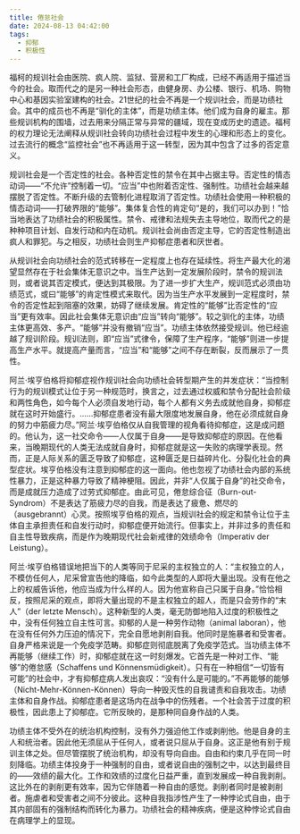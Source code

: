 ```yaml
---
title: 倦怠社会
date: 2024-08-13 04:42:00
tags:
  - 抑郁
  - 积极性
---
```


福柯的规训社会由医院、疯人院、监狱、营房和工厂构成，已经不再适用于描述当今的社会。取而代之的是另一种社会形态，由健身房、办公楼、银行、机场、购物中心和基因实验室建构的社会。21世纪的社会不再是一个规训社会，而是功绩社会。其中的成员也不再是“驯化的主体”，而是功绩主体。他们成为自身的雇主。那些规训机构的围墙，过去用来分隔正常与异常的疆域，现在变成历史的遗迹。福柯的权力理论无法阐释从规训社会转向功绩社会过程中发生的心理和形态上的变化。过去流行的概念“监控社会”也不再适用于这一转型，因为其中包含了过多的否定意义。

规训社会是一个否定性的社会。各种否定性的禁令在其中占据主导。否定性的情态动词——“不允许”控制着一切。“应当”中也附着否定性、强制性。功绩社会越来越摆脱了否定性。不断升级的去管制化进程取消了否定性。功绩社会使用一种积极的情态动词——打破界限的“能够”。集体复合性的肯定句“是的，我们可以办到！”恰当地表达了功绩社会的积极属性。禁令、戒律和法规失去主导地位，取而代之的是种种项目计划、自发行动和内在动机。规训社会尚由否定主导，它的否定性制造出疯人和罪犯。与之相反，功绩社会则生产抑郁症患者和厌世者。

从规训社会向功绩社会的范式转移在一定程度上也存在延续性。将生产最大化的渴望显然存在于社会集体无意识之中。当生产达到一定发展阶段时，禁令的规训法则，或者说其否定模式，便达到其极限。为了进一步扩大生产，规训范式必须由功绩范式，或曰“能够”的肯定性模式来取代。因为当生产水平发展到一定程度时，禁令的否定性起到阻塞的效果，妨碍了继续发展。肯定性的“能够”比否定性的“应当”更有效率。因此社会集体无意识由“应当”转向“能够”。较之驯化的主体，功绩主体更高效、多产。“能够”并没有撤销“应当”。功绩主体依然接受规训。他已经逾越了规训阶段。规训法则，即“应当”式律令，保障了生产程序，“能够”则进一步提高生产水平。就提高产量而言，“应当”和“能够”之间不存在断裂，反而展示了一贯性。

阿兰·埃亨伯格将抑郁症视作规训社会向功绩社会转型期产生的并发症状：“当控制行为的规训模式让位于另一种规范时，换言之，过去通过权威和禁令分配社会阶级和两性角色，如今每个人必须自发地行动，每个人都有义务去成就他自身，抑郁症就在这时开始盛行。……抑郁症患者没有最大限度地发展自身，他在必须成就自身的努力中筋疲力尽。”阿兰·埃亨伯格仅从自我管理的视角看待抑郁症，这是成问题的。他认为，这一社交命令——人仅属于自身——是导致抑郁症的原因。在他看来，当晚期现代的人类无法成就自身时，抑郁症就是这一失败的病理学表现。然而，正是人际关系的匮乏导致了抑郁症，这种匮乏是日益碎片化、分裂化社会的典型症状。埃亨伯格没有注意到抑郁症的这一面向。他也忽视了功绩社会内部的系统性暴力，正是这种暴力导致了精神梗阻。因此，并非“人仅属于自身”的社交命令，而是成就压力造成了过劳式抑郁症。由此可见，倦怠综合征（Burn-out-Syndrom）不是表达了筋疲力尽的自我，而是表达了疲惫、燃尽的（ausgebrannt）心灵。按照埃亨伯格的观点，当规训社会的规定和禁令让位于主体自主承担责任和自发行动时，抑郁症便开始流行。但事实上，并非过多的责任和自主性导致疾病，而是作为晚期现代社会新戒律的效绩命令（Imperativ der Leistung）。

阿兰·埃亨伯格错误地把当下的人类等同于尼采的主权独立的人：“主权独立的人，不模仿任何人，尼采曾宣告他的降临，如今此类型的人即将大量出现。没有在他之上的权威告诉他，他应当成为什么样的人。因为他宣称自己只属于自身。”恰恰相反，按照尼采的观点，即将大量出现的不是主权独立的超人，而是只会劳作的“末人”（der letzte Mensch）。这种新型的人类，毫无防御地陷入过度的积极性之中，没有任何独立自主性可言。抑郁的人是一种劳作动物（animal laboran），他在没有任何外力压迫的情况下，完全自愿地剥削自我。他同时是施暴者和受害者。自身严格来说是一个免疫学范畴。抑郁症则彻底脱离了免疫学范式。当功绩主体不再能够（继续工作）时，抑郁症就在这一时刻爆发。它首先是一种对工作、“能够”的倦怠感（Schaffens und Könnensmüdigkeit）。只有在一种相信“一切皆有可能”的社会中，才有抑郁症病人发出哀叹：“没有什么是可能的。”不再能够的能够（Nicht-Mehr-Können-Können）导向一种毁灭性的自我谴责和自我攻击。功绩主体和自身作战。抑郁症患者是这场内在战争中的伤残者。一个社会苦于过度的积极性，因此患上了抑郁症。它所反映的，是那种同自身作战的人类。

功绩主体不受外在的统治机构控制，没有外力强迫他工作或剥削他。他是自身的主人和统治者。因此他无须屈从于任何人，或者说只屈从于自身。这正是他有别于规训主体之处。但尽管摆脱了统治机构，却没有导向自由。自由和约束几乎在同一时刻降临。功绩主体投身于一种强制的自由，或者说自由的强制之中，以达到最终目的——效绩的最大化。工作和效绩的过度化日益严重，直到发展成一种自我剥削。这比外在的剥削更有效率，因为它伴随着一种自由的感觉。剥削者同时是被剥削者。施虐者和受害者之间不分彼此。这种自我指涉性产生了一种悖论式自由，由于其内部固有的强制结构而转化为暴力。功绩社会的精神疾病，便是这种悖论式自由在病理学上的显现。